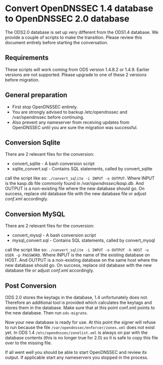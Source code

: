 Convert OpenDNSSEC 1.4 database to OpenDNSSEC 2.0 database
==========================================================

The ODS2.0 database is set up very different from the ODS1.4 database. We 
provide a couple of scripts to make the transition. Please review this 
document entirely before starting the conversation.

Requirements
------------

These scripts will work coming from ODS version 1.4.8.2 or 1.4.9. Earlier
versions are not supported. Please upgrade to one of these 2 versions before 
migration.

General preparation
-------------------

 * First stop OpenDNSSEC entirely.
 * You are strongly advised to backup /etc/opendnssec and /var/opendnssec before
   continuing.
 * Also prevent any nameserver from receiving updates from OpenDNSSEC until
   you are sure the migration was successful.

Conversion Sqlite
-----------------

There are 2 relevant files for the conversion:

 * convert_sqlite - A bash conversion script
 * sqlite_convert.sql - Contains SQL statements, called by convert_sqlite

call the script like so: `./convert_sqlite -i INPUT -o OUTPUT`. Where INPUT is
the kasp.db file commonly found in _/var/opendnssec/kasp.db_. And OUTPUT is a
non-existing file where the new database should go. On success, replace old
database file with the new database file or adjust _conf.xml_ accordingly.

Conversion MySQL
----------------
 
There are 2 relevant files for the conversion:

 * convert_mysql - A bash conversion script
 * mysql_convert.sql - Contains SQL statements, called by convert_mysql

call the script like so: `./convert_sqlite -i INPUT -o OUTPUT -h HOST -u USER
-p PASSWORD`. Where INPUT is the name of the existing database on HOST. And
OUTPUT is a non-existing database on the same host where the new database
should go. On success, replace old database with the new database file or
adjust _conf.xml_ accordingly.
  
Post Conversion
---------------

ODS 2.0 stores the keytags in the database, 1.4 unfortunately does not.
Therefore an additional tool is provided which calculates the keytags and
stores them in the database. Make sure that at this point conf.xml points to
the new database. Then run `ods-migrate`.

Now your new database is ready for use. At this point the signer will refuse to
run because the file `/var/opendnssec/enforcer/zones.xml` does not exist
yet.  In ODS 1.4 `/etc/opendnssec/zonelist.xml` is always on par with the
database contents (this is no longer true for 2.0) so it is safe to copy this
file over to the missing file.

If all went well you should be able to start OpenDNSSEC and review its output.
If applicable start any nameservers you stopped in the process. 
